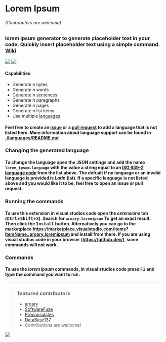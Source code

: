 # Lorem Ipsum
###### (Contributers are welcome)
### lorem ipsum generator to generate placeholder text in your code. Quickly insert placeholder text using a simple command. [Wiki](https://github.com/aroary/lorem_ipsum/wiki)
![](https://img.shields.io/visual-studio-marketplace/i/aroary.loremipsum)
![](https://img.shields.io/github/v/release/aroary/lorem_ipsum)
#### Capabilities:
- Generate *n* bytes
- Generate *n* words
- Generate *n* sentences
- Generate *n* paragraphs
- Generate *n* pages
- Generate *n* list items
- Use multiple [languages](https://github.com/aroary/lorem_ipsum/blob/main/languages/README.md)
#### Feel free to create an [issue](https://github.com/aroary/lorem_ipsum/issues) or a [pull request](https://github.com/aroary/lorem_ipsum/pulls) to add a language that is not listed here. More information about language support can be found in [./languages/README.md](https://github.com/aroary/lorem_ipsum/tree/main/languages/README.md)
### Changing the generated language
#### To change the language open the JSON settings and add the name `lorem_ipsum.language` with the value a string equal to an [ISO 639-2 language code](https://www.loc.gov/standards/iso639-2/php/code_list.php) from the list above. The defualt if no language or an invalid language is provided is *Latin* (lat). If a specific language is not listed above and you would like it to be, feel free to open an issue or pull request.
### Running the commands
#### To use this extension in visual studios code open the *extensions* tab (<kbd>Ctrl</kbd>+<kbd>Shift</kbd>+<kbd>X</kbd>). Search for `aroary.loremipsum` To get an exact result. Then click the <kbd>Install</kbd> button. Alternatively you can go to the marketplace https://marketplace.visualstudio.com/items?itemName=aroary.loremipsum and install from there. If you are using visual studios code in your browser (https://github.dev/), some commands will not work.
### Commands
#### To use the *lorem ipsum* commands, in visual studios code press <kbd>F1</kbd> and type the command you want to run.
___
>### featured contributors
>- [aroary](https://github.com/aroary)
>- [SoftwareFuze](https://github.com/SoftwareFuze)
>- [Proconsulates](https://github.com/Proconsulates)
>- [DataBase137](https://github.com/DataBase137)
>- Contributions are welcome!

![](https://contrib.rocks/image?repo=aroary/lorem_ipsum)
